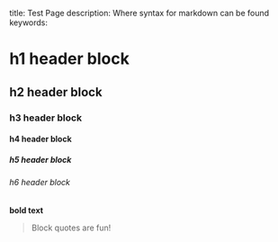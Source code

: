 title: Test Page
description: Where syntax for markdown can be found
keywords:
<!--Skip this line -->

# h1 header block
## h2 header block
### h3 header block
#### h4 header block
##### h5 header block
###### h6 header block

**bold text**
> Block quotes are fun!